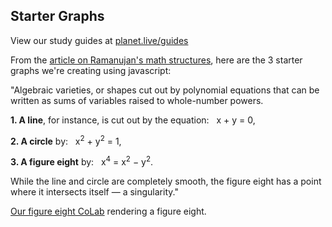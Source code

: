 ## Starter Graphs

View our study guides at [planet.live/guides](https://planet.live/guides)

From the [article on Ramanujan's math structures](https://www.quantamagazine.org/srinivasa-ramanujan-was-a-genius-math-is-still-catching-up-20241021/), here are the 3 starter graphs we're creating using javascript:

"Algebraic varieties, or shapes cut out by polynomial equations that can be written as sums of variables raised to whole-number powers. 

**1. A line**, for instance, is cut out by the equation: &nbsp; x + y = 0, 

**2. A circle** by: &nbsp; x<sup>2</sup> + y<sup>2</sup> = 1, 

**3. A figure eight** by: &nbsp; x<sup>4</sup> = x<sup>2</sup> − y<sup>2</sup>. 

While the line and circle are completely smooth, the figure eight has a point where it intersects itself — a singularity."


[Our figure eight CoLab](https://colab.research.google.com/drive/1YiAfr1mCJvCFVJVNpiR86qB-faOAgxQX?usp=sharing) rendering a figure eight.